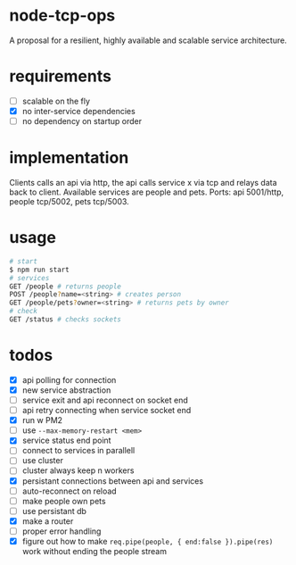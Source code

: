 # node-tcp-ops
A proposal for a resilient, highly available and scalable service architecture.

# requirements
- [ ] scalable on the fly
- [x] no inter-service dependencies
- [ ] no dependency on startup order

# implementation
Clients calls an api via http, the api calls service x via tcp and relays data back to client. Available services are people and pets. Ports: api 5001/http, people tcp/5002, pets tcp/5003.

# usage

```bash
# start
$ npm run start
# services
GET /people # returns people
POST /people?name=<string> # creates person
GET /people/pets?owner=<string> # returns pets by owner
# check
GET /status # checks sockets
```

# todos
- [x] api polling for connection
- [x] new service abstraction
- [ ] service exit and api reconnect on socket end
- [ ] api retry connecting when service socket end
- [x] run w PM2
- [ ] use `--max-memory-restart <mem>`
- [x] service status end point
- [ ] connect to services in parallell
- [ ] use cluster
- [ ] cluster always keep n workers
- [x] persistant connections between api and services
- [ ] auto-reconnect on reload
- [ ] make people own pets
- [ ] use persistant db
- [x] make a router
- [ ] proper error handling
- [x] figure out how to make `req.pipe(people, { end:false }).pipe(res)` work without ending the people stream
